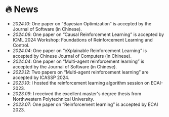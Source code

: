 # 🔥 News
- *2024.10*: One paper on “Bayesian Optimization” is accepted by the Journal of Software (in Chinese).
- *2024.06*: One paper on “Causal Reinforcement Learning” is accepted by ICML 2024 Workshop: Foundations of Reinforcement Learning and Control.
- *2024.04*: One paper on “eXplainable Reinforcement Learning” is accepted by Chinese Journal of Computers (in Chinese).
- *2024.04*: One paper on “Multi-agent reinforcement learning” is accepted by the Journal of Software (in Chinese).
- *2023.12*: Two papers on “Multi-agent reinforcement learning” are accepted by ICASSP 2024.
- *2023.10*: I hosted the reinforcement learning algorithm session on ECAI-2023.
- *2023.09*: I received the excellent master's degree thesis from Northwestern Polytechnical University.
- *2023.07*: One paper on “Reinforcement learning” is accepted by ECAI 2023.

